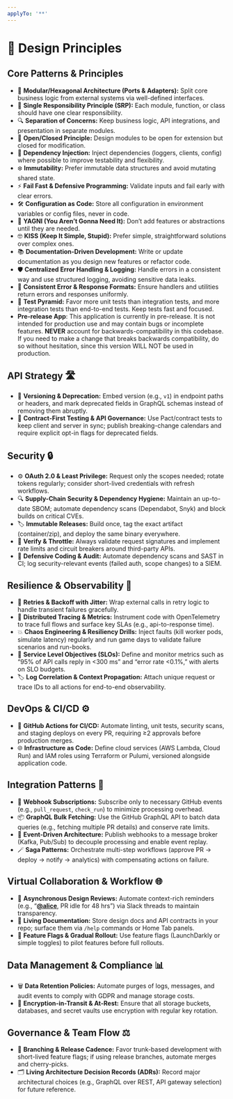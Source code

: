 ```yaml
---
applyTo: '**'
---
```


# 📝 Design Principles

## Core Patterns & Principles

- 🔄 **Modular/Hexagonal Architecture (Ports & Adapters):** Split core business logic from external systems via well-defined interfaces.
- 🎯 **Single Responsibility Principle (SRP):** Each module, function, or class should have one clear responsibility.
- 🔍 **Separation of Concerns:** Keep business logic, API integrations, and presentation in separate modules.
- 🚪 **Open/Closed Principle:** Design modules to be open for extension but closed for modification.
- 💉 **Dependency Injection:** Inject dependencies (loggers, clients, config) where possible to improve testability and flexibility.
- ❄️ **Immutability:** Prefer immutable data structures and avoid mutating shared state.
- ⚡ **Fail Fast & Defensive Programming:** Validate inputs and fail early with clear errors.
- 🛠️ **Configuration as Code:** Store all configuration in environment variables or config files, never in code.
- 🐣 **YAGNI (You Aren’t Gonna Need It):** Don’t add features or abstractions until they are needed.
- 🤓 **KISS (Keep It Simple, Stupid):** Prefer simple, straightforward solutions over complex ones.
- 📚 **Documentation-Driven Development:** Write or update documentation as you design new features or refactor code.
- 🛡️ **Centralized Error Handling & Logging:** Handle errors in a consistent way and use structured logging, avoiding sensitive data leaks.
- 🔄 **Consistent Error & Response Formats:** Ensure handlers and utilities return errors and responses uniformly.
- 🔺 **Test Pyramid:** Favor more unit tests than integration tests, and more integration tests than end-to-end tests. Keep tests fast and focused.
- **Pre-release App**: This application is currently in pre-release. It is not intended for production use and may contain bugs or incomplete features. **NEVER** account for backwards-compatibility in this codebase. If you need to make a change that breaks backwards compatibility, do so without hesitation, since this version WILL NOT be used in production.

## API Strategy 🛣️

- 📜 **Versioning & Deprecation:** Embed version (e.g., `v1`) in endpoint paths or headers, and mark deprecated fields in GraphQL schemas instead of removing them abruptly.
- 🤝 **Contract-First Testing & API Governance:** Use Pact/contract tests to keep client and server in sync; publish breaking-change calendars and require explicit opt-in flags for deprecated fields.

## Security 🔒

- ⚙️ **OAuth 2.0 & Least Privilege:** Request only the scopes needed; rotate tokens regularly; consider short-lived credentials with refresh workflows.
- 🔍 **Supply-Chain Security & Dependency Hygiene:** Maintain an up-to-date SBOM; automate dependency scans (Dependabot, Snyk) and block builds on critical CVEs.
- 🏷️ **Immutable Releases:** Build once, tag the exact artifact (container/zip), and deploy the same binary everywhere.
- 📝 **Verify & Throttle:** Always validate request signatures and implement rate limits and circuit breakers around third-party APIs.
- 🧰 **Defensive Coding & Audit:** Automate dependency scans and SAST in CI; log security-relevant events (failed auth, scope changes) to a SIEM.

## Resilience & Observability 🔭

- 🔁 **Retries & Backoff with Jitter:** Wrap external calls in retry logic to handle transient failures gracefully.
- 🔎 **Distributed Tracing & Metrics:** Instrument code with OpenTelemetry to trace full flows and surface key SLAs (e.g., api-to-response time).
- 💥 **Chaos Engineering & Resiliency Drills:** Inject faults (kill worker pods, simulate latency) regularly and run game days to validate failure scenarios and run-books.
- 🎯 **Service Level Objectives (SLOs):** Define and monitor metrics such as “95% of API calls reply in <300 ms” and “error rate <0.1%,” with alerts on SLO budgets.
- 🏷️ **Log Correlation & Context Propagation:** Attach unique request or trace IDs to all actions for end-to-end observability.

## DevOps & CI/CD ⚙️

- 🤖 **GitHub Actions for CI/CD:** Automate linting, unit tests, security scans, and staging deploys on every PR, requiring ≥2 approvals before production merges.
- 🌐 **Infrastructure as Code:** Define cloud services (AWS Lambda, Cloud Run) and IAM roles using Terraform or Pulumi, versioned alongside application code.

## Integration Patterns 🔗

- 🔔 **Webhook Subscriptions:** Subscribe only to necessary GitHub events (e.g., `pull_request`, `check_run`) to minimize processing overhead.
- 📦 **GraphQL Bulk Fetching:** Use the GitHub GraphQL API to batch data queries (e.g., fetching multiple PR details) and conserve rate limits.
- 🔄 **Event-Driven Architecture:** Publish webhooks to a message broker (Kafka, Pub/Sub) to decouple processing and enable event replay.
- 🪄 **Saga Patterns:** Orchestrate multi-step workflows (approve PR → deploy → notify → analytics) with compensating actions on failure.

## Virtual Collaboration & Workflow 🌐

- 🔔 **Asynchronous Design Reviews:** Automate context-rich reminders (e.g., “[**@alice**](https://github.com/alice), PR idle for 48 hrs”) via Slack threads to maintain transparency.
- 📖 **Living Documentation:** Store design docs and API contracts in your repo; surface them via `/help` commands or Home Tab panels.
- 🚩 **Feature Flags & Gradual Rollout:** Use feature flags (LaunchDarkly or simple toggles) to pilot features before full rollouts.

## Data Management & Compliance 📊

- 🗑️ **Data Retention Policies:** Automate purges of logs, messages, and audit events to comply with GDPR and manage storage costs.
- 🔐 **Encryption-in-Transit & At-Rest:** Ensure that all storage buckets, databases, and secret vaults use encryption with regular key rotation.

## Governance & Team Flow ⚖️

- 🌿 **Branching & Release Cadence:** Favor trunk-based development with short-lived feature flags; if using release branches, automate merges and cherry-picks.
- 🗂️ **Living Architecture Decision Records (ADRs):** Record major architectural choices (e.g., GraphQL over REST, API gateway selection) for future reference.
